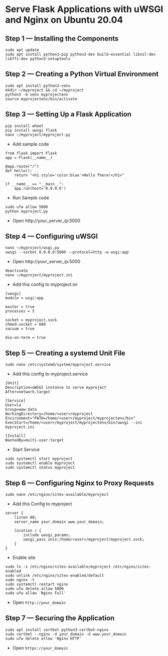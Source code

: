 # Serve Flask Applications with uWSGI and Nginx on Ubuntu 20.04

## Step 1 — Installing the Components
```
sudo apt update
sudo apt install python3-pip python3-dev build-essential libssl-dev libffi-dev python3-setuptools
```
## Step 2 — Creating a Python Virtual Environment
```
sudo apt install python3-venv
mkdir ~/myproject && cd ~/myproject
python3 -m venv myprojectenv
source myprojectenv/bin/activate
```
## Step 3 — Setting Up a Flask Application
```
pip install wheel
pip install uwsgi flask
nano ~/myproject/myproject.py
```
* Add sample code
```
from flask import Flask
app = Flask(__name__)

@app.route("/")
def hello():
    return "<h1 style='color:blue'>Hello There!</h1>"

if __name__ == "__main__":
    app.run(host='0.0.0.0')
```
* Run Sample code
```
sudo ufw allow 5000
python myproject.py
```
* Open http://your_server_ip:5000
## Step 4 — Configuring uWSGI
```
nano ~/myproject/wsgi.py
uwsgi --socket 0.0.0.0:5000 --protocol=http -w wsgi:app
```
* Open http://your_server_ip:5000
```
deactivate
nano ~/myproject/myproject.ini
```
* Add this config to myproject.ini
```
[uwsgi]
module = wsgi:app

master = true
processes = 5

socket = myproject.sock
chmod-socket = 660
vacuum = true

die-on-term = true
```
## Step 5 — Creating a systemd Unit File
```
sudo nano /etc/systemd/system/myproject.service
```
* Add this config to myproject.service
```
[Unit]
Description=uWSGI instance to serve myproject
After=network.target

[Service]
User=la
Group=www-data
WorkingDirectory=/home/<user>/myproject
Environment="PATH=/home/<user>/myproject/myprojectenv/bin"
ExecStart=/home/<user>/myproject/myprojectenv/bin/uwsgi --ini myproject.ini

[Install]
WantedBy=multi-user.target
```
* Start Service
```
sudo systemctl start myproject
sudo systemctl enable myproject
sudo systemctl status myproject
```

## Step 6 — Configuring Nginx to Proxy Requests
```
sudo nano /etc/nginx/sites-available/myproject
```
* Add this Config to myproject
```
server {
    listen 80;
    server_name your_domain www.your_domain;

    location / {
        include uwsgi_params;
        uwsgi_pass unix:/home/<user>/myproject/myproject.sock;
    }
}
```
* Enable site
```
sudo ln -s /etc/nginx/sites-available/myproject /etc/nginx/sites-enabled
sudo unlink /etc/nginx/sites-enabled/default
sudo nginx -t
sudo systemctl restart nginx
sudo ufw delete allow 5000
sudo ufw allow 'Nginx Full'
```
* Open `http://your_domain`

## Step 7 — Securing the Application
```
sudo apt install certbot python3-certbot-nginx
sudo certbot --nginx -d your_domain -d www.your_domain
sudo ufw delete allow 'Nginx HTTP'
```
* Open `https://your_domain`
